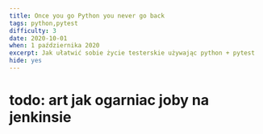 ```yaml
---
title: Once you go Python you never go back
tags: python,pytest
difficulty: 3
date: 2020-10-01
when: 1 października 2020
excerpt: Jak ułatwić sobie życie testerskie używając python + pytest
hide: yes
---
```

# todo: art jak ogarniac joby na jenkinsie
